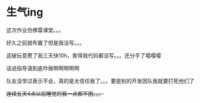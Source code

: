 # 生气ing

这次作业仿佛雷课堂。。。

好久之前就布置了但是我没写。。。

这破玩意费了我三天快10h，害得我代码都没写。。。还分手了嘤嘤嘤

话说指导语到底咋做啊啊啊啊啊

队友没学过表示不会，真的是太信任我了。。。要是别的开发团队我就要打死他们了

~~连续五天4点以后睡觉的我一点都不困。。。~~